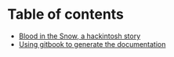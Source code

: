 # Table of contents

* [Blood in the Snow, a hackintosh story](README.md)
* [Using gitbook to generate the documentation](using-gitbook-to-generate-the-documentation.md)

